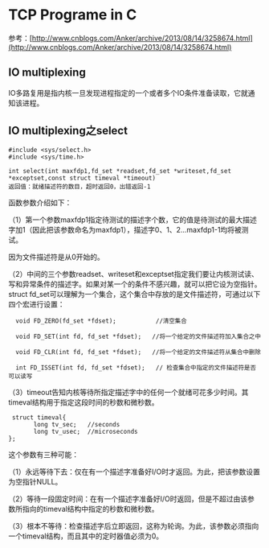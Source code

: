 # TCP Programe in C

参考：[http://www.cnblogs.com/Anker/archive/2013/08/14/3258674.html](http://www.cnblogs.com/Anker/archive/2013/08/14/3258674.html)

## IO multiplexing

IO多路复用是指内核一旦发现进程指定的一个或者多个IO条件准备读取，它就通知该进程。

## IO multiplexing之select


	#include <sys/select.h>
	#include <sys/time.h>
	
	int select(int maxfdp1,fd_set *readset,fd_set *writeset,fd_set *exceptset,const struct timeval *timeout)
	返回值：就绪描述符的数目，超时返回0，出错返回-1
	
函数参数介绍如下：

（1）第一个参数maxfdp1指定待测试的描述字个数，它的值是待测试的最大描述字加1（因此把该参数命名为maxfdp1），描述字0、1、2...maxfdp1-1均将被测试。

因为文件描述符是从0开始的。

（2）中间的三个参数readset、writeset和exceptset指定我们要让内核测试读、写和异常条件的描述字。如果对某一个的条件不感兴趣，就可以把它设为空指针。struct fd_set可以理解为一个集合，这个集合中存放的是文件描述符，可通过以下四个宏进行设置：

	  void FD_ZERO(fd_set *fdset);           //清空集合
	
	  void FD_SET(int fd, fd_set *fdset);   //将一个给定的文件描述符加入集合之中
	
	  void FD_CLR(int fd, fd_set *fdset);   //将一个给定的文件描述符从集合中删除
	
	  int FD_ISSET(int fd, fd_set *fdset);   // 检查集合中指定的文件描述符是否可以读写 

（3）timeout告知内核等待所指定描述字中的任何一个就绪可花多少时间。其timeval结构用于指定这段时间的秒数和微秒数。

     struct timeval{
           long tv_sec;   //seconds
           long tv_usec;  //microseconds
    };

这个参数有三种可能：

（1）永远等待下去：仅在有一个描述字准备好I/O时才返回。为此，把该参数设置为空指针NULL。

（2）等待一段固定时间：在有一个描述字准备好I/O时返回，但是不超过由该参数所指向的timeval结构中指定的秒数和微秒数。

（3）根本不等待：检查描述字后立即返回，这称为轮询。为此，该参数必须指向一个timeval结构，而且其中的定时器值必须为0。